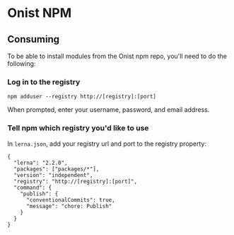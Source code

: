 # Onist NPM

## Consuming

To be able to install modules from the Onist npm repo, you'll need to do the following:

### Log in to the registry

`npm adduser --registry http://[registry]:[port]`

When prompted, enter your username, password, and email address.

### Tell npm which registry you'd like to use

In `lerna.json`, add your registry url and port to the registry property:

```
{
  "lerna": "2.2.0",
  "packages": ["packages/*"],
  "version": "independent",
  "registry": "http://[registry]:[port]",
  "command": {
    "publish": {
      "conventionalCommits": true,
      "message": "chore: Publish"
    }
  }
}
```